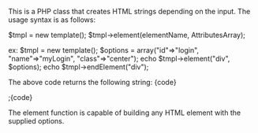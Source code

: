 This is a PHP class that creates HTML strings depending on the input. The usage syntax is as follows:

$tmpl = new template();
$tmpl->element(elementName, AttributesArray);

ex:
$tmpl = new template();
$options = array("id"=>"login", "name"=>"myLogin", "class"=>"center");
echo $tmpl->element("div", $options);
echo $tmpl->endElement("div");

The above code returns the following string:
  {code}<div id='login' name='myLogin' class='center'></div>;{code}

The element function is capable of building any HTML element with the supplied options. 
